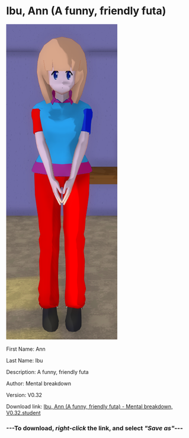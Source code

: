 # Ibu, Ann (A funny, friendly futa)

<img src = "https://raw.githubusercontent.com/Arbiter1223/Daigaku-Gurashi-Custom-Students/master/Students/Files/Ibu%2C%20Ann%20(A%20funny%2C%20friendly%20futa).png">

First Name: Ann

Last Name: Ibu

Description: A funny, friendly futa

Author: Mental breakdown

Version: V0.32

Download link: <a href="https://raw.githubusercontent.com/Arbiter1223/Daigaku-Gurashi-Custom-Students/master/Students/Files/Ibu%2C%20Ann%20(A%20funny%2C%20friendly%20futa)%20-%20Mental%20breakdown%2C%20V0.32.student">Ibu, Ann (A funny, friendly futa) - Mental breakdown, V0.32.student</a>

### ---**To download, _right-click_ the link, and select _"Save as"_**---
